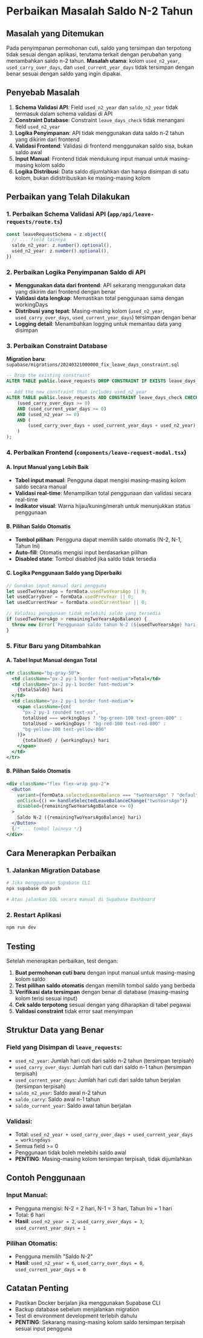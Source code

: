 # Perbaikan Masalah Saldo N-2 Tahun

## Masalah yang Ditemukan

Pada penyimpanan permohonan cuti, saldo yang tersimpan dan terpotong tidak sesuai dengan aplikasi, terutama terkait dengan perubahan yang menambahkan saldo n-2 tahun. **Masalah utama**: kolom `used_n2_year`, `used_carry_over_days`, dan `used_current_year_days` tidak tersimpan dengan benar sesuai dengan saldo yang ingin dipakai.

## Penyebab Masalah

1. **Schema Validasi API**: Field `used_n2_year` dan `saldo_n2_year` tidak termasuk dalam schema validasi di API
2. **Constraint Database**: Constraint `leave_days_check` tidak menangani field `used_n2_year`
3. **Logika Penyimpanan**: API tidak menggunakan data saldo n-2 tahun yang dikirim dari frontend
4. **Validasi Frontend**: Validasi di frontend menggunakan saldo sisa, bukan saldo awal
5. **Input Manual**: Frontend tidak mendukung input manual untuk masing-masing kolom saldo
6. **Logika Distribusi**: Data saldo dijumlahkan dan hanya disimpan di satu kolom, bukan didistribusikan ke masing-masing kolom

## Perbaikan yang Telah Dilakukan

### 1. Perbaikan Schema Validasi API (`app/api/leave-requests/route.ts`)

```typescript
const leaveRequestSchema = z.object({
  // ... field lainnya
  saldo_n2_year: z.number().optional(),
  used_n2_year: z.number().optional(),
})
```

### 2. Perbaikan Logika Penyimpanan Saldo di API

- **Menggunakan data dari frontend**: API sekarang menggunakan data yang dikirim dari frontend dengan benar
- **Validasi data lengkap**: Memastikan total penggunaan sama dengan workingDays
- **Distribusi yang tepat**: Masing-masing kolom (`used_n2_year`, `used_carry_over_days`, `used_current_year_days`) tersimpan dengan benar
- **Logging detail**: Menambahkan logging untuk memantau data yang disimpan

### 3. Perbaikan Constraint Database

**Migration baru**: `supabase/migrations/20240321000000_fix_leave_days_constraint.sql`

```sql
-- Drop the existing constraint
ALTER TABLE public.leave_requests DROP CONSTRAINT IF EXISTS leave_days_check;

-- Add the new constraint that includes used_n2_year
ALTER TABLE public.leave_requests ADD CONSTRAINT leave_days_check CHECK (
    (used_carry_over_days >= 0)
    AND (used_current_year_days >= 0)
    AND (used_n2_year >= 0)
    AND (
        (used_carry_over_days + used_current_year_days + used_n2_year) = workingdays
    )
);
```

### 4. Perbaikan Frontend (`components/leave-request-modal.tsx`)

#### A. Input Manual yang Lebih Baik
- **Tabel input manual**: Pengguna dapat mengisi masing-masing kolom saldo secara manual
- **Validasi real-time**: Menampilkan total penggunaan dan validasi secara real-time
- **Indikator visual**: Warna hijau/kuning/merah untuk menunjukkan status penggunaan

#### B. Pilihan Saldo Otomatis
- **Tombol pilihan**: Pengguna dapat memilih saldo otomatis (N-2, N-1, Tahun Ini)
- **Auto-fill**: Otomatis mengisi input berdasarkan pilihan
- **Disabled state**: Tombol disabled jika saldo tidak tersedia

#### C. Logika Penggunaan Saldo yang Diperbaiki
```typescript
// Gunakan input manual dari pengguna
let usedTwoYearsAgo = formData.usedTwoYearsAgo || 0;
let usedCarryOver = formData.usedPrevYear || 0;
let usedCurrentYear = formData.usedCurrentYear || 0;

// Validasi penggunaan tidak melebihi saldo yang tersedia
if (usedTwoYearsAgo > remainingTwoYearsAgoBalance) {
  throw new Error(`Penggunaan saldo tahun N-2 (${usedTwoYearsAgo} hari) melebihi saldo yang tersedia (${remainingTwoYearsAgoBalance} hari)`);
}
```

### 5. Fitur Baru yang Ditambahkan

#### A. Tabel Input Manual dengan Total
```jsx
<tr className="bg-gray-50">
  <td className="px-2 py-1 border font-medium">Total</td>
  <td className="px-2 py-1 border font-medium">
    {totalSaldo} hari
  </td>
  <td className="px-2 py-1 border font-medium">
    <span className={cn(
      "px-2 py-1 rounded text-xs",
      totalUsed === workingDays ? "bg-green-100 text-green-800" :
      totalUsed > workingDays ? "bg-red-100 text-red-800" :
      "bg-yellow-100 text-yellow-800"
    )}>
      {totalUsed} / {workingDays} hari
    </span>
  </td>
</tr>
```

#### B. Pilihan Saldo Otomatis
```jsx
<div className="flex flex-wrap gap-2">
  <Button
    variant={formData.selectedLeaveBalance === "twoYearsAgo" ? "default" : "outline"}
    onClick={() => handleSelectedLeaveBalanceChange("twoYearsAgo")}
    disabled={remainingTwoYearsAgoBalance <= 0}
  >
    Saldo N-2 ({remainingTwoYearsAgoBalance} hari)
  </Button>
  {/* ... tombol lainnya */}
</div>
```

## Cara Menerapkan Perbaikan

### 1. Jalankan Migration Database

```bash
# Jika menggunakan Supabase CLI
npx supabase db push

# Atau jalankan SQL secara manual di Supabase Dashboard
```

### 2. Restart Aplikasi

```bash
npm run dev
```

## Testing

Setelah menerapkan perbaikan, test dengan:

1. **Buat permohonan cuti baru** dengan input manual untuk masing-masing kolom saldo
2. **Test pilihan saldo otomatis** dengan memilih tombol saldo yang berbeda
3. **Verifikasi data tersimpan** dengan benar di database (masing-masing kolom terisi sesuai input)
4. **Cek saldo terpotong** sesuai dengan yang diharapkan di tabel pegawai
5. **Validasi constraint** tidak error saat menyimpan

## Struktur Data yang Benar

### Field yang Disimpan di `leave_requests`:
- `used_n2_year`: Jumlah hari cuti dari saldo n-2 tahun (tersimpan terpisah)
- `used_carry_over_days`: Jumlah hari cuti dari saldo n-1 tahun (tersimpan terpisah)
- `used_current_year_days`: Jumlah hari cuti dari saldo tahun berjalan (tersimpan terpisah)
- `saldo_n2_year`: Saldo awal n-2 tahun
- `saldo_carry`: Saldo awal n-1 tahun
- `saldo_current_year`: Saldo awal tahun berjalan

### Validasi:
- Total: `used_n2_year + used_carry_over_days + used_current_year_days = workingdays`
- Semua field >= 0
- Penggunaan tidak boleh melebihi saldo awal
- **PENTING**: Masing-masing kolom tersimpan terpisah, tidak dijumlahkan

## Contoh Penggunaan

### Input Manual:
- Pengguna mengisi: N-2 = 2 hari, N-1 = 3 hari, Tahun Ini = 1 hari
- Total: 6 hari
- **Hasil**: `used_n2_year = 2`, `used_carry_over_days = 3`, `used_current_year_days = 1`

### Pilihan Otomatis:
- Pengguna memilih "Saldo N-2"
- **Hasil**: `used_n2_year = 6`, `used_carry_over_days = 0`, `used_current_year_days = 0`

## Catatan Penting

- Pastikan Docker berjalan jika menggunakan Supabase CLI
- Backup database sebelum menjalankan migration
- Test di environment development terlebih dahulu
- **PENTING**: Sekarang masing-masing kolom saldo tersimpan terpisah sesuai input pengguna
